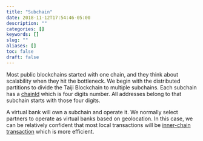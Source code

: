 ```yaml
---
title: "Subchain"
date: 2018-11-12T17:54:46-05:00
description: ""
categories: []
keywords: []
slug: ""
aliases: []
toc: false
draft: false
---
```



Most public blockchains started with one chain, and they think about scalability when they hit the bottleneck. We begin with the distributed partitions to divide the Taiji Blockchain to multiple subchains. Each subchain has a [chainId][] which is four digits number. All addresses belong to that subchain starts with those four digits. 

A virtual bank will own a subchain and operate it. We normally select partners to operate as virtual banks based on geolocation. In this case, we can be relatively confident that most local transactions will be [inner-chain transaction] which is more efficient. 

[chainId]: /concept/chain-id/
[inner-chain transaction]: /concept/inner-tx/
